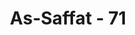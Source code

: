 ---
title: "As-Saffat - 71"
no: 71
arabic_no: ٧١
ayah: وَلَقَدْ ضَلَّ قَبْلَهُمْ اَكْثَرُ الْاَوَّلِيْنَۙ
translation: "Dan sungguh, sebelum mereka (Suku Quraisy), telah sesat sebagian besar dari orang-orang yang dahulu,"
tafsir: "Pada ayat ini Allah menerangkan bahwa sebagian besar umat-umat zaman dahulu sebelum Nabi Muhammad saw telah sesat. Mereka menyembah berhala dan mempersekutukannya dengan Tuhan dan seringkali berbuat kerusakan di atas bumi dengan mengadakan peperangan. Hidup mereka didasarkan atas hawa nafsu dan angkara murka. Pemimpin-pemimpin mereka dan pembesar-pembesar negara berlaku aniaya dan menindas rakyat dengan kerja paksa membangun istana-istana dan kuil-kuil tempat penyembahan berhala dan makam-makam raja. Bahkan ada di antara mereka yang mengaku Tuhan dan rakyat dipaksa menyembah mereka. Demikianlah kisah-kisah umat-umat zaman dahulu seperti kaum 'Ad, Samud, raja Namrud, Fir'aun, dan lain-lainnya."
---